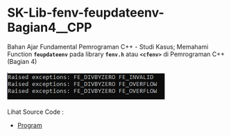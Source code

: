 # SK-Lib-fenv-feupdateenv-Bagian4__CPP
Bahan Ajar Fundamental Pemrograman C++ - Studi Kasus; Memahami Function <code><b>feupdateenv</b></code> pada library <code><b>fenv.h</b></code> atau <code><b>&lt;cfenv></b></code> di Pemrograman C++ (Bagian 4)<br><br>
<img src="https://github.com/RizkyKhapidsyah/SK-Lib-fenv-feupdateenv-Bagian4__CPP/blob/master/SK-Lib-fenv-feupdateenv-Bagian4__CPP/Result/001.PNG"><br><br>
Lihat Source Code : <br>
- <a href="https://github.com/RizkyKhapidsyah/SK-Lib-fenv-feupdateenv-Bagian4__CPP/blob/master/SK-Lib-fenv-feupdateenv-Bagian4__CPP/Source.cpp">Program</a>
